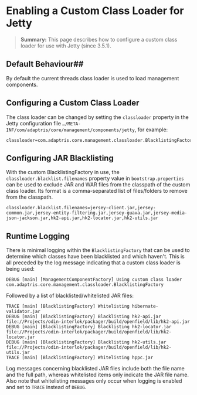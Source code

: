 # Enabling a Custom Class Loader for Jetty

> **Summary:** This page describes how to configure a custom class loader for use with Jetty (since 3.5.1).

## Default Behaviour##

By default the current threads class loader is used to load management
components.

## Configuring a Custom Class Loader ##

The class loader can be changed by setting the `classloader` property in
the Jetty configuration file
`…/META-INF/com/adaptris/core/management/components/jetty`, for
example:

```nohighlight
classloader=com.adaptris.core.management.classloader.BlacklistingFactory
```

## Configuring JAR Blacklisting ##

With the custom BlacklistingFactory in use, the
`classloader.blacklist.filenames` property value in
`bootstrap.properties` can be used to exclude JAR and WAR files from the
classpath of the custom class loader. Its format is a comma-separated
list of files/folders to remove from the classpath.

```nohighlight
classloader.blacklist.filenames=jersey-client.jar,jersey-common.jar,jersey-entity-filtering.jar,jersey-guava.jar,jersey-media-json-jackson.jar,hk2-api.jar,hk2-locator.jar,hk2-utils.jar
```

## Runtime Logging ##

There is minimal logging within the `BlacklistingFactory` that can be
used to determine which classes have been blacklisted and which haven't.
This is all preceded by the log message indicating that a custom class
loader is being used:

```nohighlight
DEBUG [main] [ManagementComponentFactory] Using custom class loader com.adaptris.core.management.classloader.BlacklistingFactory
```

Followed by a list of blacklisted/whitelisted JAR files:

```nohighlight
TRACE [main] [BlacklistingFactory] Whitelisting hibernate-validator.jar
DEBUG [main] [BlacklistingFactory] Blacklisting hk2-api.jar file://Projects/odin-interlok/packager/build/openfield/lib/hk2-api.jar
DEBUG [main] [BlacklistingFactory] Blacklisting hk2-locator.jar file://Projects/odin-interlok/packager/build/openfield/lib/hk2-locator.jar
DEBUG [main] [BlacklistingFactory] Blacklisting hk2-utils.jar file://Projects/odin-interlok/packager/build/openfield/lib/hk2-utils.jar
TRACE [main] [BlacklistingFactory] Whitelisting hppc.jar
```

Log messages concerning blacklisted JAR files include both the file name
and the full path, whereas whitelisted items only indicate the JAR file
name. Also note that whitelisting messages only occur when logging is
enabled and set to `TRACE` instead of `DEBUG`.

